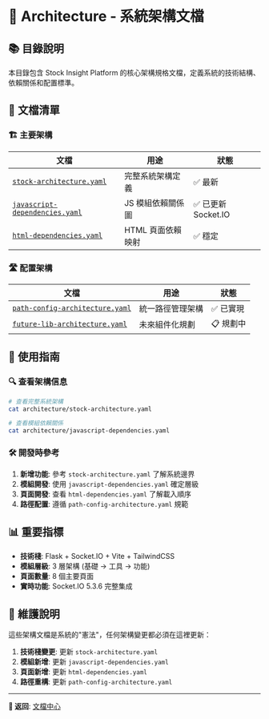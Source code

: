 # 📐 Architecture - 系統架構文檔

## 📚 目錄說明

本目錄包含 Stock Insight Platform 的核心架構規格文檔，定義系統的技術結構、依賴關係和配置標準。

## 📄 文檔清單

### 🏗️ 主要架構

| 文檔 | 用途 | 狀態 |
|------|------|------|
| [`stock-architecture.yaml`](./stock-architecture.yaml) | 完整系統架構定義 | ✅ 最新 |
| [`javascript-dependencies.yaml`](./javascript-dependencies.yaml) | JS 模組依賴關係圖 | ✅ 已更新 Socket.IO |
| [`html-dependencies.yaml`](./html-dependencies.yaml) | HTML 頁面依賴映射 | ✅ 穩定 |

### 🛣️ 配置架構

| 文檔 | 用途 | 狀態 |
|------|------|------|
| [`path-config-architecture.yaml`](./path-config-architecture.yaml) | 統一路徑管理架構 | ✅ 已實現 |
| [`future-lib-architecture.yaml`](./future-lib-architecture.yaml) | 未來組件化規劃 | 📋 規劃中 |

## 🎯 使用指南

### 🔍 查看架構信息
```bash
# 查看完整系統架構
cat architecture/stock-architecture.yaml

# 查看模組依賴關係
cat architecture/javascript-dependencies.yaml
```

### 🛠️ 開發時參考
1. **新增功能**: 參考 `stock-architecture.yaml` 了解系統邊界
2. **模組開發**: 使用 `javascript-dependencies.yaml` 確定層級
3. **頁面開發**: 查看 `html-dependencies.yaml` 了解載入順序
4. **路徑配置**: 遵循 `path-config-architecture.yaml` 規範

## 📊 重要指標

- **技術棧**: Flask + Socket.IO + Vite + TailwindCSS
- **模組層級**: 3 層架構 (基礎 → 工具 → 功能)
- **頁面數量**: 8 個主要頁面
- **實時功能**: Socket.IO 5.3.6 完整集成

## 🔄 維護說明

這些架構文檔是系統的"憲法"，任何架構變更都必須在這裡更新：

1. **技術棧變更**: 更新 `stock-architecture.yaml`
2. **模組新增**: 更新 `javascript-dependencies.yaml`  
3. **頁面新增**: 更新 `html-dependencies.yaml`
4. **路徑重構**: 更新 `path-config-architecture.yaml`

---

**📖 返回**: [文檔中心](../README.md) 
